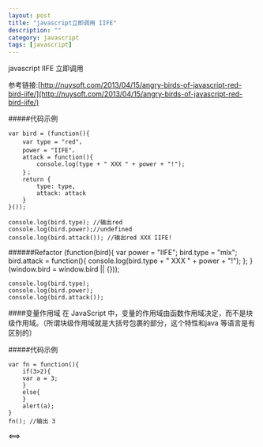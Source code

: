 ```yaml
---
layout: post
title: "javascript立即调用 IIFE"
description: ""
category: javascript
tags: [javascript]
---
```



javascript IIFE 立即调用

参考链接:[http://nuysoft.com/2013/04/15/angry-birds-of-javascript-red-bird-iife/](http://nuysoft.com/2013/04/15/angry-birds-of-javascript-red-bird-iife/)

#####代码示例

    var bird = (function(){
        var type = "red"，
        power = "IIFE"，
        attack = function(){
            console.log(type + " XXX " + power + "!");
        }；
        return {
            type: type,
            attack: attack
        }
    }());
    
    console.log(bird.type); //输出red
    console.log(bird.power);//undefined
    console.log(bird.attack()); //输出red XXX IIFE!

######Refactor
    (function(bird){
        var power = "IIFE";
        bird.type = "mlx";
        bird.attack = function(){
            console.log(bird.type + " XXX " + power + "!");
        };
    }(window.bird = window.bird || {}));
    
    console.log(bird.type);
    console.log(bird.power);
    console.log(bird.attack());

####变量作用域 
    在 JavaScript 中，变量的作用域由函数作用域决定，而不是块级作用域。（所谓块级作用域就是大括号包裹的部分，这个特性和java 等语言是有区别的）

#####代码示例

    var fn = function(){
        if(3>2){
        var a = 3;
        }
        else{
        }
        alert(a);
    }
    fn(); //输出 3
  ⟺